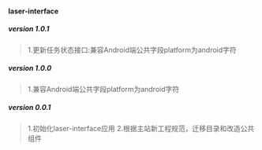 #### laser-interface

##### version 1.0.1 
> 1.更新任务状态接口:兼容Android端公共字段platform为android字符

##### version 1.0.0
> 1.兼容Android端公共字段platform为android字符

##### version 0.0.1
> 1.初始化laser-interface应用
> 2.根据主站新工程规范，迁移目录和改造公共组件